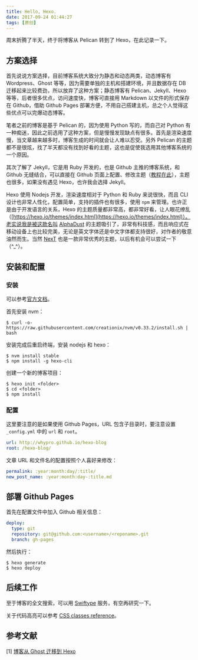 ```yaml
---
title: Hello, Hexo.
date: 2017-09-24 01:44:27
tags: [原创]
---
```


周末折腾了半天，终于将博客从 Pelican 转到了 Hexo，在此记录一下。

## 方案选择

首先说说方案选择，目前博客系统大致分为静态和动态两类，动态博客有 Wordpress、Ghost 等等，因为需要单独的主机和搭建环境，并且数据存在 DB 迁移起来比较费劲，所以放弃了这种方案；静态博客有 Pelican、Jekyll、Hexo 等等，后者很多优点，访问速度快，博客可直接用 Markdown 以文件的形式保存在 Github，借助 Github Pages 部署方便，不用自己搭建主机，总之个人觉得这些优点可以完爆动态博客。

笔者之前的博客是基于 Pelican 的，因为使用 Python 写的，而自己对 Python 有一种痴迷，因此之前选用了这种方案，但是慢慢发现缺点有很多。首先是渲染速度慢，当文章越来越多时，博客生成的时间就会让人难以忍受。另外 Pelican 的主题都不是很炫，找了半天都没有找到好看的主题，这也是促使我选用其他博客系统的一个原因。

其次了解了 Jekyll，它是用 Ruby 开发的，也是 Github 主推的博客系统，和 Github 无缝结合，可以直接在 Github 页面上配置、修改主题（[教程在此](https://pages.github.com/)），主题也很多，如果没有遇见 Hexo，也许我会选择 Jekyll。

Hexo 使用 Nodejs 开发，渲染速度相对于 Python 和 Ruby 来说很快，而且 CLI 设计也非常人性化，配置简单，支持的插件也有很多，使用 `npm` 来管理。也许正是由于开发语言的关系，Hexo 的主题质量都非常高，都非常好看，让人眼花缭乱（[https://hexo.io/themes/index.html](https://hexo.io/themes/index.html)）。老实说我是被这款名叫 [AlphaDust](https://github.com/klugjo/hexo-theme-alpha-dust) 的主题吸引了，非常有科技感，而且响应式在移动设备上也比较完美，无论是英文字体还是中文字体都支持很好，对作者的敬意油然而生。当然 [NexT](http://theme-next.iissnan.com/) 也是一款非常优秀的主题，以后有机会可以尝试一下（^_^）。

## 安装和配置

### 安装
可以参考[官方文档](https://hexo.io/docs/index.html)。

首先安装 nvm：

``` shell
$ curl -o- https://raw.githubusercontent.com/creationix/nvm/v0.33.2/install.sh | bash
```

安装完成后重启终端，安装 nodejs 和 hexo：

``` shell
$ nvm install stable
$ npm install -g hexo-cli
```

创建一个新的博客项目：

``` shell
$ hexo init <folder>
$ cd <folder>
$ npm install
```

### 配置
这里要注意的是如果使用 Github Pages，URL 包含子目录时，要注意设置 `_config.yml` 中的 `url` 和 `root`。

``` yaml
url: http://whypro.github.io/hexo-blog
root: /hexo-blog/
```

文章 URL 和文件名的配置按照个人喜好来修改：

``` yaml
permalink: :year:month:day/:title/
new_post_name: :year:month:day-:title.md
```

## 部署 Github Pages

首先在配置文件中加入 Github 相关信息：

``` yaml
deploy:  
  type: git
  repository: git@github.com:<username>/<reponame>.git
  branch: gh-pages
```

然后执行：

``` shell
$ hexo generate
$ hexo deploy
```

## 后续工作

至于博客的全文搜索，可以用 [Swiftype](https://swiftype.com/) 服务，有空再研究一下。

关于代码高亮可以参考 [CSS classes reference](http://highlightjs.readthedocs.io/en/latest/css-classes-reference.html)。

## 参考文献
[1] [博客从 Ghost 迁移到 Hexo](https://www.race604.com/migrate-ghost-to-hexo/)

